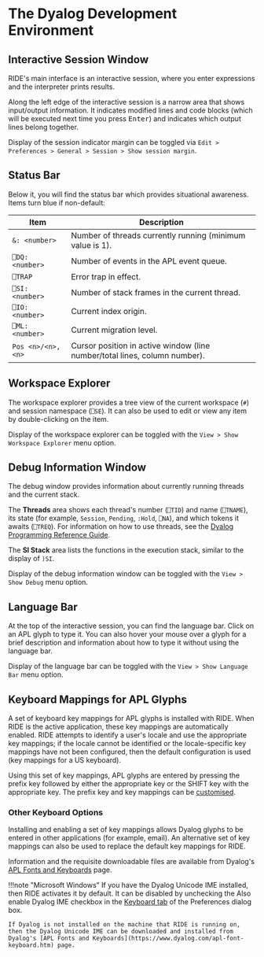 # The Dyalog Development Environment

## Interactive Session Window

RIDE's main interface is an interactive session, where you enter expressions and the interpreter prints results.

Along the left edge of the interactive session is a narrow area that shows input/output information. It indicates modified lines and code blocks (which will be executed next time you press <kbd>Enter</kbd>) and indicates which output lines belong together.

Display of the session indicator margin can be toggled via `Edit > Preferences > General > Session > Show session margin`.

## Status Bar

Below it, you will find the status bar which provides situational awareness. Items turn blue if non-default:

| Item | Description |
| --- | --- |
| `&: <number>` | Number of threads currently running (minimum value is 1).|
| `⎕DQ: <number>` | Number of events in the APL event queue. |
| `⎕TRAP` | Error trap in effect. |
| `⎕SI: <number>` | Number of stack frames in the current thread.|
| `⎕IO: <number>` | Current index origin. |
| `⎕ML: <number>` | Current migration level.  |
| `Pos <n>/<n>, <n>` | Cursor position in active window (line number/total lines, column number). |

## Workspace Explorer

The workspace explorer provides a tree view of the current workspace (`#`) and session namespace (`⎕SE`). It can also be used to edit or view any item by double-clicking on the item.

Display of the workspace explorer can be toggled with the `View > Show Workspace Explorer` menu option.

## Debug Information Window

The debug window provides information about currently running threads and the current stack.

The **Threads** area shows each thread's number (`⎕TID`) and name (`⎕TNAME`), its state (for example, `Session`, `Pending`, `:Hold`, `⎕NA`), and which tokens it awaits (`⎕TREQ`). For information on how to use threads, see the [Dyalog Programming Reference Guide](https://docs.dyalog.com/latest/Dyalog%20Programming%20Reference%20Guide.pdf).

The **SI Stack** area lists the functions in the execution stack, similar to the display of `)SI`.

Display of the debug information window can be toggled with the `View > Show Debug` menu option.

## Language Bar

At the top of the interactive session, you can find the language bar. Click on an APL glyph to type it. You can also hover your mouse over a glyph for a brief description and information about how to type it without using the language bar.

Display of the language bar can be toggled with the `View > Show Language Bar` menu option.

## Keyboard Mappings for APL Glyphs

A set of keyboard key mappings for APL glyphs is installed with RIDE. When RIDE is the active application, these key mappings are automatically enabled. RIDE attempts to identify a user's locale and use the appropriate key mappings; if the locale cannot be identified or the locale-specific key mappings have not been configured, then the default configuration is used (key mappings for a US keyboard).

Using this set of key mappings, APL glyphs are entered by pressing the prefix key followed by either the appropriate key or the SHIFT key with the appropriate key. The prefix key and key mappings can be [customised](keyboard_tab.md).

### Other Keyboard Options

Installing and enabling a set of key mappings allows Dyalog glyphs to be entered in other applications (for example, email). An alternative set of key mappings can also be used to replace the default key mappings for RIDE.

Information and the requisite downloadable files are available from Dyalog's [APL Fonts and Keyboards](https://www.dyalog.com/apl-font-keyboard.htm) page.

!!!note "Microsoft Windows"
    If you have the Dyalog Unicode IME installed, then RIDE activates it by default. It can be disabled by unchecking the Also enable Dyalog IME checkbox in the [Keyboard tab](keyboard_tab.md) of the Preferences dialog box.

    If Dyalog is not installed on the machine that RIDE is running on, then the Dyalog Unicode IME can be downloaded and installed from Dyalog's [APL Fonts and Keyboards](https://www.dyalog.com/apl-font-keyboard.htm) page.

